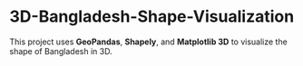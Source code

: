 # 3D-Bangladesh-Shape-Visualization
This project uses **GeoPandas**, **Shapely**, and **Matplotlib 3D** to visualize the shape of Bangladesh in 3D.
